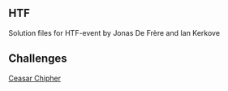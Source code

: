 ## HTF

Solution files for HTF-event by Jonas De Frère and Ian Kerkove

## Challenges

[Ceasar Chipher](../Challenges/challenge-ceasar-cipher.md)

